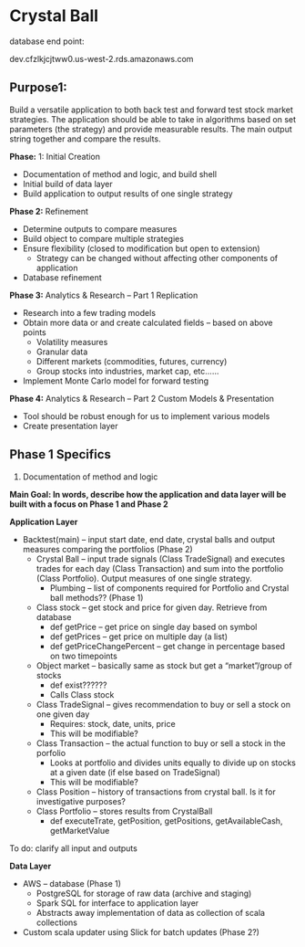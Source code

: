 # Crystal Ball

database end point:

dev.cfzlkjcjtww0.us-west-2.rds.amazonaws.com

## Purpose1: 

Build a versatile application to both back test and forward test stock market strategies. The application should be able to take in algorithms based on set parameters (the strategy) and provide measurable results. The main output string together and compare the results.

**Phase:** 1: Initial Creation

- Documentation of method and logic, and build shell
- Initial build of data layer
- Build application to output results of one single strategy

**Phase 2:** Refinement

- Determine outputs to compare measures
- Build object to compare multiple strategies
- Ensure flexibility (closed to modification but open to extension)
  - Strategy can be changed without affecting other components of application
- Database refinement

**Phase 3:** Analytics & Research – Part 1 Replication

- Research into a few trading models
- Obtain more data or and create calculated fields – based on above points
  - Volatility measures
  - Granular data
  - Different markets (commodities, futures, currency)
  - Group stocks into industries, market cap, etc……
- Implement Monte Carlo model for forward testing

**Phase 4:** Analytics & Research – Part 2 Custom Models & Presentation

- Tool should be robust enough for us to implement various models
- Create presentation layer

## Phase 1 Specifics

1. Documentation of method and logic

**Main Goal: In words, describe how the application and data layer will be built with a focus on Phase 1 and Phase 2**

**Application Layer**

- Backtest(main) – input start date, end date, crystal balls and output measures comparing the portfolios (Phase 2)
  - Crystal Ball – input trade signals (Class TradeSignal) and executes trades for each day (Class Transaction) and sum into the portfolio (Class Portfolio). Output measures of one single strategy.
    - Plumbing – list of components required for Portfolio and Crystal ball methods?? (Phase 1)
  - Class stock – get stock and price for given day. Retrieve from database
      - def getPrice – get price on single day based on symbol
      - def getPrices – get price on multiple day (a list)
      - def getPriceChangePercent – get change in percentage based on two timepoints
  - Object market – basically same as stock but get a “market”/group of stocks
      - def exist??????
      - Calls Class stock
  - Class TradeSignal – gives recommendation to buy or sell a stock on one given day
      - Requires: stock, date, units, price
      - This will be modifiable?
  - Class Transaction – the actual function to buy or sell a stock in the porfolio
      - Looks at portfolio and divides units equally to divide up on stocks at a given date (if else based on TradeSignal)
      - This will be modifiable?
  - Class Position – history of transactions from crystal ball. Is it for investigative purposes?
  - Class Portfolio – stores results from CrystalBall
      - def executeTrate, getPosition, getPositions, getAvailableCash, getMarketValue

To do: clarify all input and outputs

**Data Layer**
- AWS – database (Phase 1)
  - PostgreSQL for storage of raw data (archive and staging)
  - Spark SQL for interface to application layer
  - Abstracts away implementation of data as collection of scala collections
- Custom scala updater using Slick for batch updates (Phase 2?)


